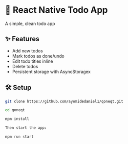 # 📝 React Native Todo App

A simple, clean todo app

## ✨ Features

- Add new todos
- Mark todos as done/undo
- Edit todo titles inline
- Delete todos
- Persistent storage with AsyncStoragex

## 🛠 Setup

```bash
git clone https://github.com/ayomidedaniel1/qoneqt.git

cd qoneqt

npm install
```

```bash
Then start the app:

npm run start
```
